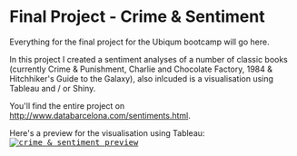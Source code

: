 # Final Project - Crime & Sentiment

Everything for the final project for the Ubiqum bootcamp will go here.

In this project I created a sentiment analyses of a number of classic books (currently Crime & Punishment, Charlie and Chocolate Factory, 1984 & Hitchhiker's Guide to the Galaxy), also inlcuded is a visualisation using Tableau and / or Shiny.

You'll find the entire project on http://www.databarcelona.com/sentiments.html.

Here's a preview for the visualisation using Tableau:
<kbd>
[![crime & sentiment preview](https://github.com/jorgschonau/finalproject/blob/master/images/preview_crimesentiment.png)](http://www.databarcelona.com/sentiments.html)</kbd>
